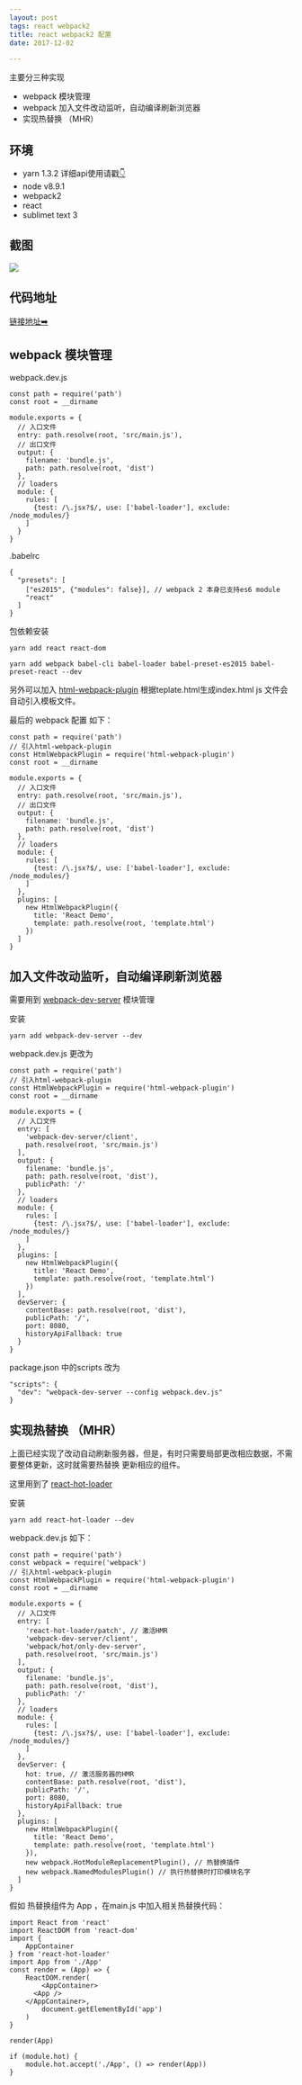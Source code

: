 ```yaml
---
layout: post
tags: react webpack2
title: react webpack2 配置
date: 2017-12-02

---
```

主要分三种实现
- webpack 模块管理
- webpack 加入文件改动监听，自动编译刷新浏览器
- 实现热替换 （MHR）

<!-- more -->
## 环境
- yarn 1.3.2 详细api使用请戳[👇](https://yarnpkg.com/lang/en/docs/install/)
- node v8.9.1
- webpack2
- react
- sublimet text 3

## 截图
![](https://github.com/lirawx/Crazy_FED/raw/master/react/helloworld/react-webpack2.png)

## 代码地址
[链接地址➡️](https://github.com/lirawx/Crazy_FED/tree/master/react/helloworld)
## webpack 模块管理

webpack.dev.js

```
const path = require('path')
const root = __dirname

module.exports = {
  // 入口文件
  entry: path.resolve(root, 'src/main.js'),
  // 出口文件
  output: {
    filename: 'bundle.js',
    path: path.resolve(root, 'dist')
  },
  // loaders
  module: {
    rules: [
      {test: /\.jsx?$/, use: ['babel-loader'], exclude: /node_modules/}
    ]
  }
}

```

.babelrc

```
{
  "presets": [
    ["es2015", {"modules": false}], // webpack 2 本身已支持es6 module
    "react"
  ]
}
```

包依赖安装

```
yarn add react react-dom

yarn add webpack babel-cli babel-loader babel-preset-es2015 babel-preset-react --dev
```

另外可以加入 [html-webpack-plugin](https://webpack.js.org/plugins/html-webpack-plugin/)
根据teplate.html生成index.html
js 文件会自动引入模板文件。

最后的 webpack 配置 如下：

```
const path = require('path')
// 引入html-webpack-plugin
const HtmlWebpackPlugin = require('html-webpack-plugin')
const root = __dirname

module.exports = {
  // 入口文件
  entry: path.resolve(root, 'src/main.js'),
  // 出口文件
  output: {
    filename: 'bundle.js',
    path: path.resolve(root, 'dist')
  },
  // loaders
  module: {
    rules: [
      {test: /\.jsx?$/, use: ['babel-loader'], exclude: /node_modules/}
    ]
  },
  plugins: [
    new HtmlWebpackPlugin({
      title: 'React Demo',
      template: path.resolve(root, 'template.html')
    })
  ]
}

```


## 加入文件改动监听，自动编译刷新浏览器

需要用到 [webpack-dev-server](https://doc.webpack-china.org/configuration/dev-server/) 模块管理

安装

```
yarn add webpack-dev-server --dev
```

webpack.dev.js 更改为

```
const path = require('path')
// 引入html-webpack-plugin
const HtmlWebpackPlugin = require('html-webpack-plugin')
const root = __dirname

module.exports = {
  // 入口文件
  entry: [
    'webpack-dev-server/client',
    path.resolve(root, 'src/main.js')
  ],
  output: {
    filename: 'bundle.js',
    path: path.resolve(root, 'dist'),
    publicPath: '/'
  },
  // loaders
  module: {
    rules: [
      {test: /\.jsx?$/, use: ['babel-loader'], exclude: /node_modules/}
    ]
  },
  plugins: [
    new HtmlWebpackPlugin({
      title: 'React Demo',
      template: path.resolve(root, 'template.html')
    })
  ],
  devServer: {
    contentBase: path.resolve(root, 'dist'),
    publicPath: '/',
    port: 8080,
    historyApiFallback: true
  }
}

```

package.json 中的scripts 改为

```
"scripts": {
  "dev": "webpack-dev-server --config webpack.dev.js"
}
```

## 实现热替换 （MHR）

上面已经实现了改动自动刷新服务器，但是，有时只需要局部更改相应数据，不需要整体更新，这时就需要热替换
更新相应的组件。

这里用到了 [react-hot-loader](https://gaearon.github.io/react-hot-loader/getstarted/)

安装

```
yarn add react-hot-loader --dev
```

webpack.dev.js 如下：

```
const path = require('path')
const webpack = require('webpack')
// 引入html-webpack-plugin
const HtmlWebpackPlugin = require('html-webpack-plugin')
const root = __dirname

module.exports = {
  // 入口文件
  entry: [
    'react-hot-loader/patch', // 激活HMR
    'webpack-dev-server/client',
    'webpack/hot/only-dev-server',
    path.resolve(root, 'src/main.js')
  ],
  output: {
    filename: 'bundle.js',
    path: path.resolve(root, 'dist'),
    publicPath: '/'
  },
  // loaders
  module: {
    rules: [
      {test: /\.jsx?$/, use: ['babel-loader'], exclude: /node_modules/}
    ]
  },
  devServer: {
    hot: true, // 激活服务器的HMR
    contentBase: path.resolve(root, 'dist'),
    publicPath: '/',
    port: 8080,
    historyApiFallback: true
  },
  plugins: [
    new HtmlWebpackPlugin({
      title: 'React Demo',
      template: path.resolve(root, 'template.html')
    }),
    new webpack.HotModuleReplacementPlugin(), // 热替换插件
    new webpack.NamedModulesPlugin() // 执行热替换时打印模块名字
  ]
}

```

假如 热替换组件为 App ，在main.js 中加入相关热替换代码：

```
import React from 'react'
import ReactDOM from 'react-dom'
import {
    AppContainer
} from 'react-hot-loader'
import App from './App'
const render = (App) => {
    ReactDOM.render(
        <AppContainer>
      <App />
    </AppContainer>,
        document.getElementById('app')
    )
}

render(App)

if (module.hot) {
    module.hot.accept('./App', () => render(App))
}
```
